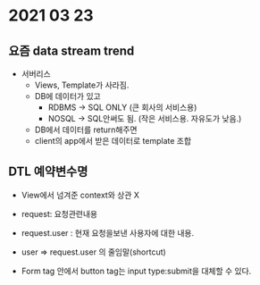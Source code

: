 # 2021 03 23



## 요즘 data stream trend



- 서버리스
  - Views, Template가 사라짐.
  - DB에 데이터가 있고
    - RDBMS -> SQL ONLY  (큰 회사의 서비스용)
    - NOSQL -> SQL안써도 됨.  (작은 서비스용. 자유도가 낮음.)
  - DB에서 데이터를 return해주면
  - client의 app에서 받은 데이터로 template 조합



## DTL 예약변수명

- View에서 넘겨준 context와 상관 X
- request: 요청관련내용
- request.user : 현재 요청을보낸 사용자에 대한 내용.
- user => request.user 의 줄임말(shortcut)





- Form tag 안에서 button tag는 input type:submit을 대체할 수 있다.

